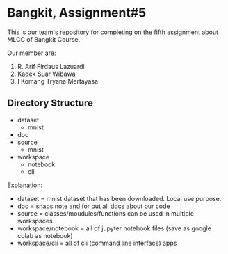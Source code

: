 # Bangkit, Assignment#5
This is our team's repository for completing on the fifth assignment about MLCC of Bangkit Course.

Our member are:
1. R. Arif Firdaus Lazuardi
2. Kadek Suar Wibawa
3. I Komang Tryana Mertayasa

## Directory Structure 
- dataset
  - mnist
- doc
- source
  - mnist
- workspace
  - notebook
  - cli

Explanation:
- dataset = mnist dataset that has been downloaded. Local use purpose.
- doc = snaps note and for put all docs about our code
- source = classes/moudules/functions can be used in multiple workspaces
- workspace/notebook = all of jupyter notebook files (save as google colab as notebook)
- workspace/cli = all of cli (command line interface) apps
